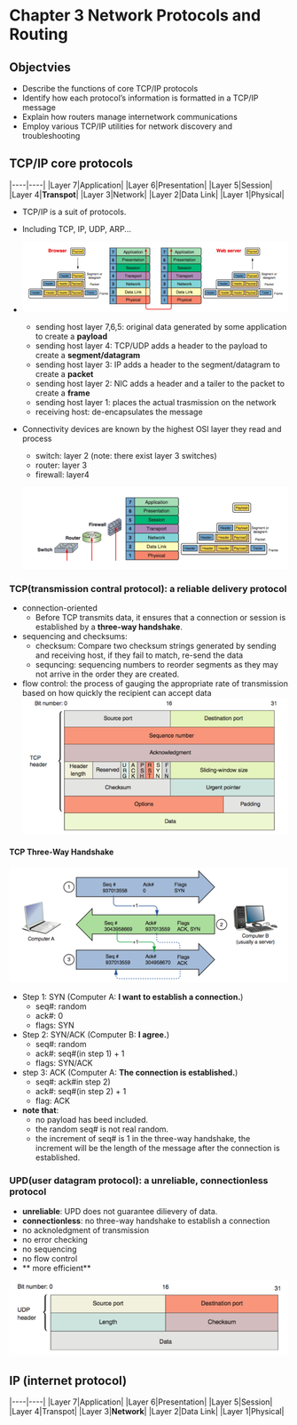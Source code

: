 # Chapter 3 Network Protocols and Routing
## Objectvies
+ Describe the functions of core TCP/IP protocols
+ Identify how each protocol’s information is formatted in a TCP/IP message
+ Explain how routers manage internetwork communications
+ Employ various TCP/IP utilities for network discovery and troubleshooting

## TCP/IP core protocols
|----|----|
|Layer 7|Application|
|Layer 6|Presentation|
|Layer 5|Session|
|Layer 4|**Transpot**|
|Layer 3|Network|
|Layer 2|Data Link|
|Layer 1|Physical|

+ TCP/IP is a suit of protocols.
+ Including TCP, IP, UDP, ARP...
+ ![](../Resources/ch4-tcpipsuit.png)
  - sending host layer 7,6,5: original data generated by some application to create a **payload**
  - sending host layer 4: TCP/UDP adds a header to the payload to create a **segment/datagram**
  - sending host layer 3: IP adds a header to the segment/datagram to create a **packet**
  - sending host layer 2: NIC adds a header and a tailer to the packet to create a **frame**
  - sending host layer 1: places the actual trasmission on the network
  - receiving host: de-encapsulates the message
  

+ Connectivity devices are known by the highest OSI layer they read and process
  - switch: layer 2 (note: there exist layer 3 switches)
  - router: layer 3
  - firewall: layer4
  
  ![](../Resources/ch4-connectdevice.png)
  
### TCP(transmission contral protocol): a reliable delivery protocol
+ connection-oriented 
  - Before TCP transmits data, it ensures that a connection or session is established by a **three-way handshake**.
+ sequencing and checksums:
  - checksum:  Compare two checksum strings generated by sending and receiving host, if they fail to match, re-send the data
  - sequncing: sequencing numbers to reorder segments as they may not arrive in the order they are created.
+ flow control: the process of gauging the appropriate rate of transmission based on how quickly the recipient can accept data
![](../Resources/ch4-tcpsegment.png)

#### TCP Three-Way Handshake
![](../Resources/ch4-threewayhandshake.png)
+ Step 1: SYN (Computer A: **I want to establish a connection.**)
  - seq#: random
  - ack#: 0
  - flags: SYN
+ Step 2: SYN/ACK (Computer B: **I agree.**)
  - seq#: random
  - ack#: seq#(in step 1) + 1
  - flags: SYN/ACK
+ step 3: ACK (Computer A: **The connection is established.**)
  - seq#: ack#in step 2)
  - ack#: seq#(in step 2) + 1
  - flag: ACK
+ **note that**:
  - no payload has beed included.
  - the random seq# is not real random.
  - the increment of seq# is 1 in the three-way handshake, the increment will be the length of the message after the connection is established.
### UPD(user datagram protocol): a unreliable, connectionless protocol
+ **unreliable**: UPD does not guarantee dilievery of data.
+ **connectionless**: no three-way handshake to establish a connection
+ no acknoledgment of transmission
+ no error checking
+ no sequencing
+ no flow control
+ ** more efficient**

![](../Resources/ch4-udp.png)

## IP (internet protocol)

|----|----|
|Layer 7|Application|
|Layer 6|Presentation|
|Layer 5|Session|
|Layer 4|Transpot|
|Layer 3|**Network**|
|Layer 2|Data Link|
|Layer 1|Physical|



